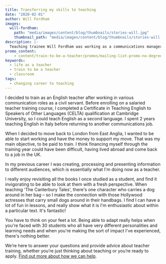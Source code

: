 ```yaml
---
title: Transferring my skills to teaching
date: "2020-02-01"
author: Will Fordham
images:
  will-fordham:
    path: "media/images/content/blog/thumbnails/stories-will.jpg"
    thumbnail_path: "media/images/content/blog/thumbnails/stories-will.jpg"
description: |-
  Teaching trainee Will Fordham was working as a communications manager, when he realised that teaching was what he loved.
promo_content:
    - content/train-to-be-a-teacher/promos/mailing-list-promo-no-degree
keywords:
  - life as a teacher
  - train to be a teacher
  - classroom
tags:
  - changing career to teaching
---
```


I decided to train as an English teacher after working in various communication roles as a civil servant. Before enrolling on a salaried teacher training course, I completed a Certificate in Teaching English to Speakers of Other Languages (CELTA) qualification at Cambridge University, so I could teach English as a second language. I spent 2 years teaching English in Italy before returning to another communications job.

When I decided to move back to London from East Anglia, I wanted to be able to start working and have the money to support my move. That was my main objective, to be paid to train. I think financing myself through the training year could have been difficult, having lived abroad and come back to a job in the UK.

In my previous career I was creating, processing and presenting information to different audiences, which is essentially what I'm doing now as a teacher.

I really enjoy revisiting all the books I once studied as a student, and find it invigorating to be able to look at them with a fresh perspective. When teaching 'The Canterbury Tales', there's one character who carries a dog around in her bag – so I make the connection with those Hollywood actresses that carry small dogs around in their handbags. I find I can have a lot of fun in lessons, and really show what it is I'm enthusiastic about within a particular text. It's fantastic!

You have to think on your feet a lot. Being able to adapt really helps when you're faced with 30 students who all have very different personalities and learning needs and when you're making the sort of impact I've experienced, there's nothing better.

We’re here to answer your questions and provide advice about teacher training, whether you’re just thinking about teaching or you’re ready to apply. [Find out more about how we can help](/help-and-advice).

